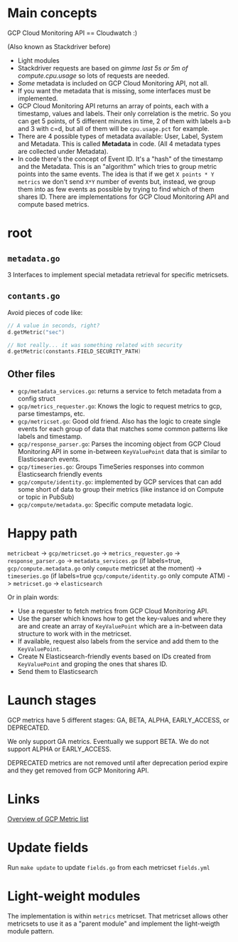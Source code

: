 # Main concepts
GCP Cloud Monitoring API == Cloudwatch :)

(Also known as Stackdriver before)

* Light modules
* Stackdriver requests are based on *gimme last 5s or 5m of compute.cpu.usage* so lots of requests are needed.
* *Some* metadata is included on GCP Cloud Monitoring API, not all.
* If you want the metadata that is missing, some interfaces must be implemented.
* GCP Cloud Monitoring API returns an array of points, each with a timestamp, values and labels. Their only correlation is the metric. So you can get 5 points, of 5 different minutes in time, 2 of them with labels a=b and 3 with c=d, but all of them will be `cpu.usage.pct` for example.
* There are 4 possible types of metadata available: User, Label, System and Metadata. This is called **Metadata** in code. (All 4 metadata types are collected under Metadata).
* In code there's the concept of Event ID. It's a "hash" of the timestamp and the Metadata. This is an "algorithm" which tries to group metric points into the same events. The idea is that if we get `X points * Y metrics` we don't send `X*Y` number of events but, instead, we group them into as few events as possible by trying to find which of them shares ID. There are implementations for GCP Cloud Monitoring API and compute based metrics.

# **root**
## `metadata.go`
3 Interfaces to implement special metadata retrieval for specific metricsets.

## `contants.go`
Avoid pieces of code like:
```go
// A value in seconds, right?
d.getMetric("sec")

// Not really... it was something related with security
d.getMetric(constants.FIELD_SECURITY_PATH)
```

## Other files

* `gcp/metadata_services.go`: returns a service to fetch metadata from a config struct
* `gcp/metrics_requester.go`: Knows the logic to request metrics to gcp, parse timestamps, etc.
* `gcp/metricset.go`: Good old friend. Also has the logic to create single events for each group of data that matches some common patterns like labels and timestamp.
* `gcp/response_parser.go`: Parses the incoming object from GCP Cloud Monitoring API in some in-between `KeyValuePoint` data that is similar to Elasticsearch events.
* `gcp/timeseries.go`: Groups TimeSeries responses into common Elasticsearch friendly events
* `gcp/compute/identity.go`: implemented by GCP services that can add some short of data to group their metrics (like instance id on Compute or topic in PubSub)
* `gcp/compute/metadata.go`: Specific compute metadata logic.

# Happy path

`metricbeat` -> `gcp/metricset.go` -> `metrics_requester.go` -> `response_parser.go` -> `metadata_services.go` (if labels=true, `gcp/compute.metadata.go` only `compute` metricset at the moment) -> `timeseries.go` (if labels=true `gcp/compute/identity.go` only compute ATM) -> `metricset.go` -> `elasticsearch`

Or in plain words:

* Use a requester to fetch metrics from GCP Cloud Monitoring API.
* Use the parser which knows how to get the key-values and where they are and create an array of `KeyValuePoint` which are a in-between data structure to work with in the metricset.
* If available, request also labels from the service and add them to the `KeyValuePoint`.
* Create N Elasticsearch-friendly events based on IDs created from `KeyValuePoint` and groping the ones that shares ID.
* Send them to Elasticsearch

# Launch stages

GCP metrics have 5 different stages: GA, BETA, ALPHA, EARLY_ACCESS, or DEPRECATED.

We only support GA metrics. Eventually we support BETA.
We do not support ALPHA or EARLY_ACCESS.

DEPRECATED metrics are not removed until after deprecation period expire and they get removed from GCP Monitoring API.

# Links

[Overview of GCP Metric list](https://cloud.google.com/monitoring/api/metrics)

# Update fields

Run `make update` to update `fields.go` from each metricset `fields.yml`

# Light-weight modules

The implementation is within `metrics` metricset. That metricset allows other metricsets to use it
as a "parent module" and implement the light-weigth module pattern.

